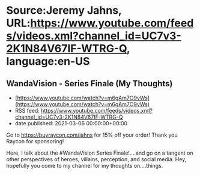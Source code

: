 # Source:Jeremy Jahns, URL:https://www.youtube.com/feeds/videos.xml?channel_id=UC7v3-2K1N84V67IF-WTRG-Q, language:en-US

## WandaVision - Series Finale (My Thoughts)
 - [https://www.youtube.com/watch?v=m6gAm7O9vWs](https://www.youtube.com/watch?v=m6gAm7O9vWs)
 - RSS feed: https://www.youtube.com/feeds/videos.xml?channel_id=UC7v3-2K1N84V67IF-WTRG-Q
 - date published: 2021-03-06 00:00:00+00:00

Go to https://buyraycon.com/jahns for 15% off your order!
Thank you Raycon for sponsoring!

Here, I talk about the #WandaVision Series Finale!....and go on a tangent on other perspectives of heroes, villains, perception, and social media. Hey, hopefully you come to my channel for my thoughts on....things.

